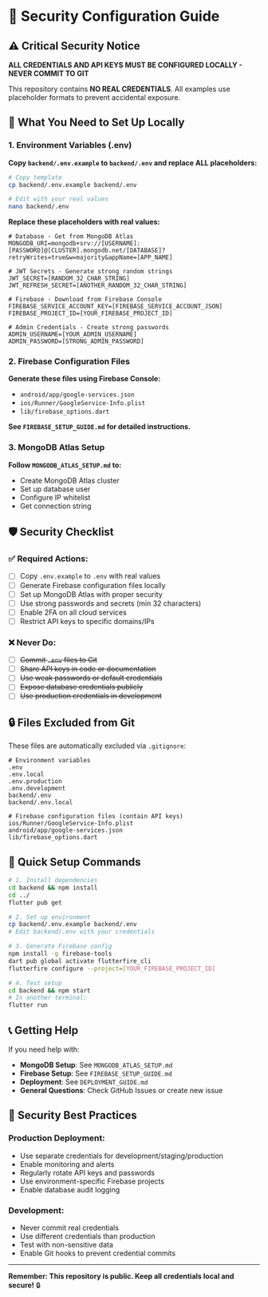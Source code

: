 # 🔐 Security Configuration Guide

## ⚠️ Critical Security Notice

**ALL CREDENTIALS AND API KEYS MUST BE CONFIGURED LOCALLY - NEVER COMMIT TO GIT**

This repository contains **NO REAL CREDENTIALS**. All examples use placeholder formats to prevent accidental exposure.

## 🚨 What You Need to Set Up Locally

### 1. Environment Variables (.env)

**Copy `backend/.env.example` to `backend/.env` and replace ALL placeholders:**

```bash
# Copy template
cp backend/.env.example backend/.env

# Edit with your real values
nano backend/.env
```

**Replace these placeholders with real values:**

```properties
# Database - Get from MongoDB Atlas
MONGODB_URI=mongodb+srv://[USERNAME]:[PASSWORD]@[CLUSTER].mongodb.net/[DATABASE]?retryWrites=true&w=majority&appName=[APP_NAME]

# JWT Secrets - Generate strong random strings
JWT_SECRET=[RANDOM_32_CHAR_STRING]
JWT_REFRESH_SECRET=[ANOTHER_RANDOM_32_CHAR_STRING]

# Firebase - Download from Firebase Console
FIREBASE_SERVICE_ACCOUNT_KEY=[FIREBASE_SERVICE_ACCOUNT_JSON]
FIREBASE_PROJECT_ID=[YOUR_FIREBASE_PROJECT_ID]

# Admin Credentials - Create strong passwords
ADMIN_USERNAME=[YOUR_ADMIN_USERNAME]
ADMIN_PASSWORD=[STRONG_ADMIN_PASSWORD]
```

### 2. Firebase Configuration Files

**Generate these files using Firebase Console:**

- `android/app/google-services.json`
- `ios/Runner/GoogleService-Info.plist` 
- `lib/firebase_options.dart`

**See `FIREBASE_SETUP_GUIDE.md` for detailed instructions.**

### 3. MongoDB Atlas Setup

**Follow `MONGODB_ATLAS_SETUP.md` to:**
- Create MongoDB Atlas cluster
- Set up database user
- Configure IP whitelist
- Get connection string

## 🛡️ Security Checklist

### ✅ Required Actions:

- [ ] Copy `.env.example` to `.env` with real values
- [ ] Generate Firebase configuration files locally
- [ ] Set up MongoDB Atlas with proper security
- [ ] Use strong passwords and secrets (min 32 characters)
- [ ] Enable 2FA on all cloud services
- [ ] Restrict API keys to specific domains/IPs

### ❌ Never Do:

- [ ] ~~Commit `.env` files to Git~~
- [ ] ~~Share API keys in code or documentation~~
- [ ] ~~Use weak passwords or default credentials~~
- [ ] ~~Expose database credentials publicly~~
- [ ] ~~Use production credentials in development~~

## 🔒 Files Excluded from Git

These files are automatically excluded via `.gitignore`:

```
# Environment variables
.env
.env.local
.env.production
.env.development
backend/.env
backend/.env.local

# Firebase configuration files (contain API keys)
ios/Runner/GoogleService-Info.plist
android/app/google-services.json
lib/firebase_options.dart
```

## 🚀 Quick Setup Commands

```bash
# 1. Install dependencies
cd backend && npm install
cd ../
flutter pub get

# 2. Set up environment
cp backend/.env.example backend/.env
# Edit backend/.env with your credentials

# 3. Generate Firebase config
npm install -g firebase-tools
dart pub global activate flutterfire_cli
flutterfire configure --project=[YOUR_FIREBASE_PROJECT_ID]

# 4. Test setup
cd backend && npm start
# In another terminal:
flutter run
```

## 📞 Getting Help

If you need help with:

- **MongoDB Setup**: See `MONGODB_ATLAS_SETUP.md`
- **Firebase Setup**: See `FIREBASE_SETUP_GUIDE.md`  
- **Deployment**: See `DEPLOYMENT_GUIDE.md`
- **General Questions**: Check GitHub Issues or create new issue

## 🔐 Security Best Practices

### Production Deployment:
- Use separate credentials for development/staging/production
- Enable monitoring and alerts
- Regularly rotate API keys and passwords
- Use environment-specific Firebase projects
- Enable database audit logging

### Development:
- Never commit real credentials
- Use different credentials than production
- Test with non-sensitive data
- Enable Git hooks to prevent credential commits

---

**Remember: This repository is public. Keep all credentials local and secure!** 🔒
